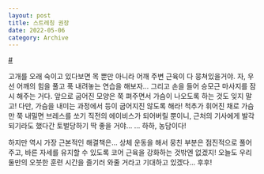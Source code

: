 ```yaml
---
layout: post
title: 스트레칭 권장
date: 2022-05-06
category: Archive
---
```


<a href ="https://twitter.com/h_of_healthy/status/1522374905911996416">#</a>

고개를 오래 숙이고 있다보면 목 뿐만 아니라 어깨 주변 근육이 다 뭉쳐있을거야. 자, 우선 어깨의 힘을 풀고 푹 내려놓는 연습을 해보자... 그리고 손을 들어 승모근 마사지를 잠시 해주는 거다. 앞으로 굽어진 모양은 쭉 펴주면서 가슴이 나오도록 하는 것도 잊지 말고! 다만, 가슴을 내미는 과정에서 등이 굽어지진 않도록 해라! 척추가 휘어진 채로 가슴만 쭉 내밀면 브레스를 쏘기 직전의 에이비스가 되어버릴 뿐이니, 근처의 기사에게 발각되기라도 했다간 토벌당하기 딱 좋을 거야... ... 하하, 농담이다!

하지만 역시 가장 근본적인 해결책은... 상체 운동을 해서 뭉친 부분은 점진적으로 풀어주고, 바른 자세를 유지할 수 있도록 코어 근육을 강화하는 것밖엔 없겠지! 오늘도 우리 둘만의 오붓한 훈련 시간을 즐기러 와줄 거라고 기대하고 있겠다... 후후!